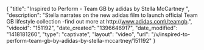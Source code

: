 {
    "title": "Inspired to Perform - Team GB by adidas by Stella McCartney ",
    "description": "Stella narrates on the new adidas film to launch official Team GB lifestyle collection -find out more at http:\/\/www.adidas.com\/teamgb.",
    "videoid": "151192",
    "date_created": "1396646917",
    "date_modified": "1418181260",
    "type": "captivate",
    "layout": "video",
    "url": "\/v\/inspired-to-perform-team-gb-by-adidas-by-stella-mccartney\/151192"
}